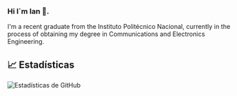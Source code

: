 ### Hi I´m Ian 👋. 
I'm a recent graduate from the Instituto Politécnico Nacional, currently in the process of obtaining my degree in Communications and Electronics Engineering.
<!--
**P-Illescas-I-L/P-Illescas-I-L** is a ✨ _special_ ✨ repository because its `README.md` (this file) appears on your GitHub profile.

Here are some ideas to get you started:

- 🔭 I’m currently working on ...
- 🌱 I’m currently learning ...
- 👯 I’m looking to collaborate on ...
- 🤔 I’m looking for help with ...
- 💬 Ask me about ...
- 📫 How to reach me: ...
- 😄 Pronouns: ...
- ⚡ Fun fact: ...
-->

## 📈 Estadísticas

![Estadísticas de GitHub](https://github-readme-stats.vercel.app/api?username=P-Illescas-I-L&show_icons=true&hide_title=true)

